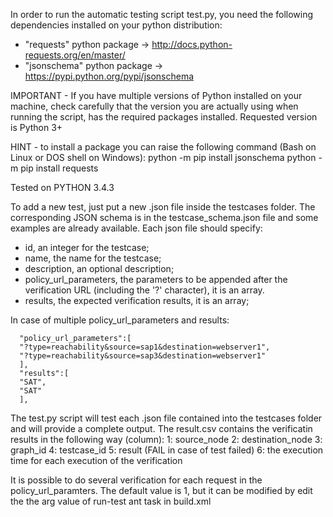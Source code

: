 In order to run the automatic testing script test.py, you need the following dependencies installed on your python distribution:
- "requests" python package -> http://docs.python-requests.org/en/master/
- "jsonschema" python package -> https://pypi.python.org/pypi/jsonschema

IMPORTANT - If you have multiple versions of Python installed on your machine, check carefully that the version you are actually using when running the script, has the required packages installed. Requested version is Python 3+

HINT - to install a package you can raise the following command (Bash on Linux or DOS shell on Windows):
	python -m pip install jsonschema
	python -m pip install requests
	
Tested on PYTHON 3.4.3

To add a new test, just put a new .json file inside the testcases folder. The corresponding JSON schema is in the testcase_schema.json file and some examples are already available. Each json file should specify:
- id, an integer for the testcase;
- name, the name for the testcase;
- description, an optional description;
- policy_url_parameters, the parameters to be appended after the verification URL (including the '?' character), it is an array. 
- results, the expected verification results, it is an array;

In case of multiple policy_url_parameters and results:
 ```
   "policy_url_parameters":[
   "?type=reachability&source=sap1&destination=webserver1",
   "?type=reachability&source=sap3&destination=webserver1" 
   ],
   "results":[
   "SAT",
   "SAT"
   ],
   ```
   
   
The test.py script will test each .json file contained into the testcases folder and will provide a complete output.
The result.csv contains the verificatin results in the following way (column):
1: source_node
2: destination_node
3: graph_id
4: testcase_id
5: result (FAIL in case of test failed)
6: the execution time for each execution of the verification

It is possible to do several verification for each request in the policy_url_paramters. The default value is 1, but it can be modified by edit the the arg value of run-test ant task in build.xml